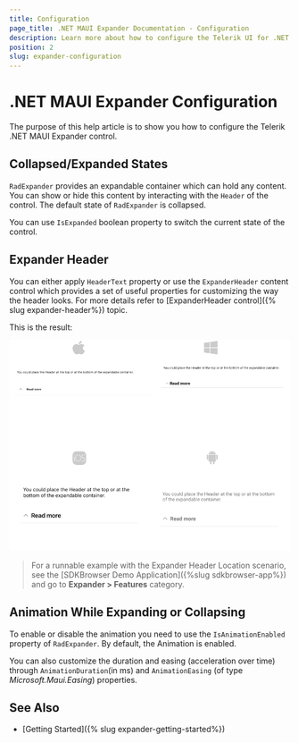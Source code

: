 ```yaml
---
title: Configuration
page_title: .NET MAUI Expander Documentation - Configuration
description: Learn more about how to configure the Telerik UI for .NET MAUI Expander control.
position: 2
slug: expander-configuration
---
```


# .NET MAUI Expander Configuration

The purpose of this help article is to show you how to configure the Telerik .NET MAUI Expander control. 

## Collapsed/Expanded States

`RadExpander` provides an expandable container which can hold any content. You can show or hide this content by interacting with the `Header` of the control. The default state of `RadExpander` is collapsed.

You can use `IsExpanded` boolean property to switch the current state of the control.

## Expander Header

You can either apply `HeaderText` property or use the `ExpanderHeader` content control which provides a set of useful properties for customizing the way the header looks. For more details refer to [ExpanderHeader control]({% slug expander-header%}) topic.

<snippet id='expander-features-headerlocation'/>

This is the result:

![.NET MAUI Expander Header location](images/expander-header-location.png "Expander header location")

> For a runnable example with the Expander Header Location scenario, see the [SDKBrowser Demo Application]({%slug sdkbrowser-app%}) and go to **Expander > Features** category.

## Animation While Expanding or Collapsing

To enable or disable the animation you need to use the `IsAnimationEnabled` property of `RadExpander`. By default, the Animation is enabled.

You can also customize the duration and easing (acceleration over time) through `AnimationDuration`(in ms) and `AnimationEasing` (of type *Microsoft.Maui.Easing*) properties.

## See Also

- [Getting Started]({% slug expander-getting-started%})
